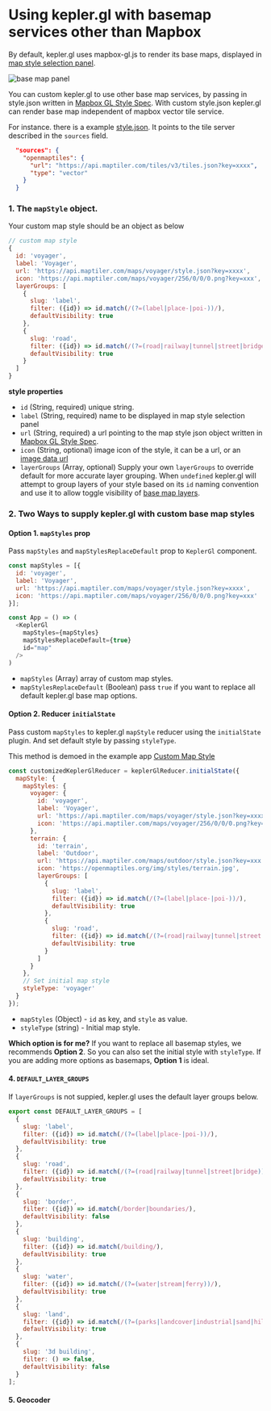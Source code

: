 # Using kepler.gl with basemap services other than Mapbox

By default, kepler.gl uses mapbox-gl.js to render its base maps, displayed in [map style selection panel](https://github.com/keplergl/kepler.gl/blob/master/docs/user-guides/f-map-styles/1-base-map-styles.md).

![base map panel](https://d1a3f4spazzrp4.cloudfront.net/kepler.gl/documentation/f-map-styles-1.png "base map panel")

You can custom kepler.gl to use other base map services, by passing in style.json written in [Mapbox GL Style Spec](https://docs.mapbox.com/mapbox-gl-js/style-spec/). With custom style.json kepler.gl can render base map independent of mapbox vector tile service.


For instance. there is a example [style.json](https://raw.githubusercontent.com/heshan0131/kepler.gl-data/master/style/basic.json).  It points to the tile server described in the `sources` field.

```json
  "sources": {
    "openmaptiles": {
      "url": "https://api.maptiler.com/tiles/v3/tiles.json?key=xxxx",
      "type": "vector"
    }
  }
```

### 1. The `mapStyle` object.
Your custom map style should be an object as below
```js
// custom map style
{
  id: 'voyager',
  label: 'Voyager',
  url: 'https://api.maptiler.com/maps/voyager/style.json?key=xxxx',
  icon: 'https://api.maptiler.com/maps/voyager/256/0/0/0.png?key=xxx',
  layerGroups: [
    {
      slug: 'label',
      filter: ({id}) => id.match(/(?=(label|place-|poi-))/),
      defaultVisibility: true
    },
    {
      slug: 'road',
      filter: ({id}) => id.match(/(?=(road|railway|tunnel|street|bridge))(?!.*label)/),
      defaultVisibility: true
    }
  ]
}
```

__style properties__

- `id` (String, required) unique string.
- `label` (String, required) name to be displayed in map style selection panel
- `url` (String, required) a url pointing to the map style json object written in [Mapbox GL Style Spec](https://docs.mapbox.com/mapbox-gl-js/style-spec/). 
- `icon` (String, optional) image icon of the style, it can be a url, or an [image data url](https://flaviocopes.com/data-urls/#how-does-a-data-url-look)
- `layerGroups` (Array, optional) Supply your own `layerGroups` to override default for more accurate layer grouping. When `undefined` kepler.gl will attempt to group layers of your style based on its `id` naming convention and use it to allow toggle visibility of [base map layers](https://github.com/keplergl/kepler.gl/blob/master/docs/user-guides/f-map-styles/2-map-layers.md). 

### 2. Two Ways to supply kepler.gl with custom base map styles


#### Option 1. `mapStyles` prop
Pass `mapStyles` and `mapStylesReplaceDefault` prop to `KeplerGl` component.

```js
const mapStyles = [{
  id: 'voyager',
  label: 'Voyager',
  url: 'https://api.maptiler.com/maps/voyager/style.json?key=xxxx',
  icon: 'https://api.maptiler.com/maps/voyager/256/0/0/0.png?key=xxx'
}];

const App = () => (
  <KeplerGl 
    mapStyles={mapStyles}
    mapStylesReplaceDefault={true} 
    id="map"
  />
)
```

- `mapStyles` (Array) array of custom map styles.
- `mapStylesReplaceDefault` (Boolean) pass `true` if you want to replace all default kepler.gl base map options.

#### Option 2. Reducer `initialState`
Pass custom `mapStyles` to kepler.gl `mapStyle` reducer using the `initialState` plugin. And set default style by passing `styleType`.

This method is demoed in the example app [Custom Map Style](https://github.com/keplergl/kepler.gl/tree/master/examples/custom-map-style)

```js
const customizedKeplerGlReducer = keplerGlReducer.initialState({
  mapStyle: {
    mapStyles: {
      voyager: {
        id: 'voyager',
        label: 'Voyager',
        url: 'https://api.maptiler.com/maps/voyager/style.json?key=xxxx',
        icon: 'https://api.maptiler.com/maps/voyager/256/0/0/0.png?key=xxx'
      },
      terrain: {
        id: 'terrain',
        label: 'Outdoor',
        url: 'https://api.maptiler.com/maps/outdoor/style.json?key=xxx',
        icon: 'https://openmaptiles.org/img/styles/terrain.jpg',
        layerGroups: [
          {
            slug: 'label',
            filter: ({id}) => id.match(/(?=(label|place-|poi-))/),
            defaultVisibility: true
          },
          {
            slug: 'road',
            filter: ({id}) => id.match(/(?=(road|railway|tunnel|street|bridge))(?!.*label)/),
            defaultVisibility: true
          }
        ]
      }
    },
    // Set initial map style 
    styleType: 'voyager'
  }
});

```
- `mapStyles` (Object) - `id` as key, and `style` as value. 
- `styleType` (string) - Initial map style. 

__Which option is for me?__ If you want to replace all basemap styles, we recommends __Option 2__. So you can also set the initial style with `styleType`. If you are adding more options as basemaps, __Option 1__ is ideal.

#### 4. `DEFAULT_LAYER_GROUPS`

If `layerGroups` is not suppied, kepler.gl uses the default layer groups below. 


```js
export const DEFAULT_LAYER_GROUPS = [
  {
    slug: 'label',
    filter: ({id}) => id.match(/(?=(label|place-|poi-))/),
    defaultVisibility: true
  },
  {
    slug: 'road',
    filter: ({id}) => id.match(/(?=(road|railway|tunnel|street|bridge))(?!.*label)/),
    defaultVisibility: true
  },
  {
    slug: 'border',
    filter: ({id}) => id.match(/border|boundaries/),
    defaultVisibility: false
  },
  {
    slug: 'building',
    filter: ({id}) => id.match(/building/),
    defaultVisibility: true
  },
  {
    slug: 'water',
    filter: ({id}) => id.match(/(?=(water|stream|ferry))/),
    defaultVisibility: true
  },
  {
    slug: 'land',
    filter: ({id}) => id.match(/(?=(parks|landcover|industrial|sand|hillshade))/),
    defaultVisibility: true
  },
  {
    slug: '3d building',
    filter: () => false,
    defaultVisibility: false
  }
];
```


#### 5. Geocoder


#### 